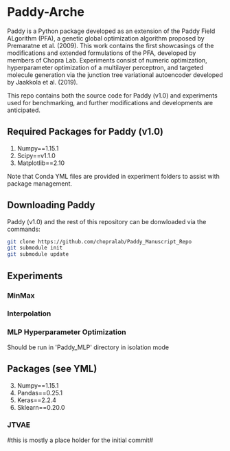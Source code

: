 # Paddy-Arche

Paddy is a Python package developed as an extension of the Paddy Field ALgorithm (PFA), a genetic global optimization algorithm proposed by Premaratne et al. (2009).  This work contains the first showcasings of the modifications and extended formulations of the PFA, developed by members of Chopra Lab.  Experiments consist of numeric optimization, hyperparameter optimization of a multilayer perceptron, and targeted molecule generation via the junction tree variational autoencoder developed by Jaakkola et al. (2019).

This repo contains both the source code for Paddy (v1.0) and experiments used for benchmarking, and further modifications and developments are anticipated.

## Required Packages for Paddy (v1.0)
1) Numpy==1.15.1
2) Scipy==v1.1.0
3) Matplotlib==2.10

Note that Conda YML files are provided in experiment folders to assist with package management.

## Downloading Paddy

Paddy (v1.0) and the rest of this repository can be donwloaded via the commands:

```bash
git clone https://github.com/chopralab/Paddy_Manuscript_Repo
git submodule init
git submodule update
```

## Experiments
### MinMax


### Interpolation

### MLP Hyperparameter Optimization

Should be run in 'Paddy_MLP' directory in isolation mode 

## Packages (see YML)

3) Numpy==1.15.1
4) Pandas==0.25.1
5) Keras==2.2.4
6) Sklearn==0.20.0

### JTVAE


#this is mostly a place holder for the initial commit#

